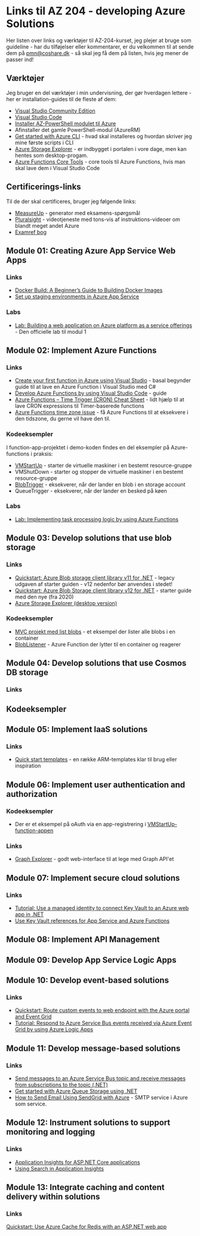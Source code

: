 # Links til AZ 204 - developing Azure Solutions

Her listen over links og værktøjer til AZ-204-kurset, jeg plejer at bruge som guideline  - har du tilføjelser eller kommentarer, er du velkommen til at sende dem på [pmn@coshare.dk](mailto:pmn@coshare.dk) - så skal jeg få dem på listen, hvis jeg mener de passer ind!

## Værktøjer
Jeg bruger en del værktøjer i min undervisning, der gør hverdagen lettere - her er installation-guides til de fleste af dem:

- [Visual Studio Community Edition](https://visualstudio.microsoft.com/)
- [Visual Studio Code](https://code.visualstudio.com/)
- [Installer AZ-PowerShell modulet til Azure](https://docs.microsoft.com/en-us/powershell/azure/install-az-ps?view=azps-5.4.0)
- Afinstaller det gamle PowerShell-modul (AzureRM)
- [Get started with Azure CLI](https://docs.microsoft.com/en-us/cli/azure/get-started-with-azure-cli) - hvad skal installeres og hvordan skriver jeg mine første scripts i CLI
- [Azure Storage Explorer](https://azure.microsoft.com/en-us/features/storage-explorer/) - er indbygget i portalen i vore dage, men kan hentes som desktop-progam.
- [Azure Functions Core Tools](https://docs.microsoft.com/en-us/azure/azure-functions/functions-run-local#install-the-azure-functions-core-tools) - core tools til Azure Functions, hvis man skal lave dem i Visual Studio Code

## Certificerings-links
Til de der skal certificeres, bruger jeg følgende links:
- [MeasureUp](https://www.measureup.com) - generator med eksamens-spørgsmål
- [Pluralsight](https://www.pluralsight.com) - videotjeneste med tons-vis af instruktions-videoer om blandt meget andet Azure
- [Examref bog](https://www.amazon.com/AZ-204-Developing-Solutions-Microsoft-Azure/dp/0136798330)

## Module 01: Creating Azure App Service Web Apps

### Links
- [Docker Build: A Beginner’s Guide to Building Docker Images](https://stackify.com/docker-build-a-beginners-guide-to-building-docker-images/)
- [Set up staging environments in Azure App Service](https://docs.microsoft.com/en-us/azure/app-service/deploy-staging-slots)

### Labs
- [Lab: Building a web application on Azure platform as a service offerings](https://github.com/MicrosoftLearning/AZ-204-DevelopingSolutionsforMicrosoftAzure/blob/master/Instructions/Labs/AZ-204_01_lab_ak.md) - Den officielle lab til modul 1

## Module 02: Implement Azure Functions

### Links

- [Create your first function in Azure using Visual Studio](https://docs.microsoft.com/en-us/azure/azure-functions/functions-create-your-first-function-visual-studio) - basal begynder guide til at lave en Azure Function i Visual Studio med C#
- [Develop Azure Functions by using Visual Studio Code](https://docs.microsoft.com/en-us/azure/azure-functions/functions-develop-vs-code?tabs=csharp) - guide 
- [Azure Functions – Time Trigger (CRON) Cheat Sheet](https://arminreiter.com/2017/02/azure-functions-time-trigger-cron-cheat-sheet/) - lidt hjælp til at lave CRON expressions til Timer-baserede functions
- [Azure Functions time zone issue](https://www.serverlessnotes.com/docs/azure-functions-time-zone-issue) - få Azure Functions til at eksekvere i den tidszone, du gerne vil have den til.

### Kodeeksempler
I function-app-projektet i demo-koden findes en del eksempler på Azure-functions i praksis:

- [VMStartUp](../source/Training.AZ204/Training.AZ204.Functions/fimctopms/../Functions/VMStartUp.cs) - starter de virtuelle maskiner i en bestemt resource-gruppe
- VMShutDown - starter og stopper de virtuelle maskiner i en bestemt resource-gruppe
- [BlobTrigger](../source/Training.AZ204/Training.AZ204.Functions/functions/BlobListener.cs) - eksekverer, når der lander en blob i en storage account
- QueueTrigger - eksekverer, når der lander en besked på køen

### Labs
- [Lab: Implementing task processing logic by using Azure Functions
](https://github.com/MicrosoftLearning/AZ-204-DevelopingSolutionsforMicrosoftAzure/blob/master/Instructions/Labs/AZ-204_02_lab_ak.md)

## Module 03: Develop solutions that use blob storage

### Links
- [Quickstart: Azure Blob storage client library v11 for .NET](https://docs.microsoft.com/en-us/azure/storage/blobs/storage-quickstart-blobs-dotnet-legacy) - legacy udgaven af starter guiden - v12 nedenfor bør anvendes i stedet!
- [Quickstart: Azure Blob Storage client library v12 for .NET](https://docs.microsoft.com/en-us/azure/storage/blobs/storage-quickstart-blobs-dotnet) - starter guide med den nye (fra 2020) 
- [Azure Storage Explorer (desktop version)](https://azure.microsoft.com/en-us/features/storage-explorer/)

### Kodeeksempler

- [MVC projekt med list blobs](../source/Training.AZ204/Training.AZ204.WebApp/../Training.AZ204.WebSite/Controllers/BlobController.cs) - et eksempel der lister alle blobs i en container
- [BlobListener](../source/Training.AZ204/Training.AZ204.Functions/functions/BlobListener.cs) - Azure Function der lytter til en container og reagerer

## Module 04: Develop solutions that use Cosmos DB storage

### Links

## Kodeeksempler

## Module 05: Implement IaaS solutions

### Links
- [Quick start templates](https://github.com/Azure/azure-quickstart-templates) - en række ARM-templates klar til brug eller inspiration 

## Module 06: Implement user authentication and authorization

### Kodeeksempler
- Der er et eksempel på oAuth via en app-registrering i [VMStartUp-function-appen](../source/Training.AZ204/Training.AZ204.Functions/Functions/VMStartUp.cs)

### Links

- [Graph Explorer](https://developer.microsoft.com/en-us/graph/graph-explorer) - godt web-interface til at lege med Graph API'et


## Module 07: Implement secure cloud solutions

### Links
- [Tutorial: Use a managed identity to connect Key Vault to an Azure web app in .NET](https://docs.microsoft.com/en-us/azure/key-vault/general/tutorial-net-create-vault-azure-web-app)
- [Use Key Vault references for App Service and Azure Functions](https://docs.microsoft.com/en-us/azure/app-service/app-service-key-vault-references)

## Module 08: Implement API Management
## Module 09: Develop App Service Logic Apps
## Module 10: Develop event-based solutions

### Links
- [Quickstart: Route custom events to web endpoint with the Azure portal and Event Grid](https://docs.microsoft.com/en-us/azure/event-grid/custom-event-quickstart-portal)
- [Tutorial: Respond to Azure Service Bus events received via Azure Event Grid by using Azure Logic Apps](https://docs.microsoft.com/en-us/azure/service-bus-messaging/service-bus-to-event-grid-integration-example)

## Module 11: Develop message-based solutions

### Links
- [Send messages to an Azure Service Bus topic and receive messages from subscriptions to the topic (.NET)](https://docs.microsoft.com/en-us/azure/service-bus-messaging/service-bus-dotnet-how-to-use-topics-subscriptions)
- [Get started with Azure Queue Storage using .NET](https://docs.microsoft.com/en-us/azure/storage/queues/storage-dotnet-how-to-use-queues?tabs=dotnet)
- [How to Send Email Using SendGrid with Azure](https://docs.microsoft.com/en-us/azure/sendgrid-dotnet-how-to-send-email) - SMTP service i Azure som service.

## Module 12: Instrument solutions to support monitoring and logging

### Links
- [Application Insights for ASP.NET Core applications](https://docs.microsoft.com/en-us/azure/azure-monitor/app/asp-net-core)
- [Using Search in Application Insights](https://docs.microsoft.com/en-us/azure/azure-monitor/app/diagnostic-search)



## Module 13: Integrate caching and content delivery within solutions
### Links
[Quickstart: Use Azure Cache for Redis with an ASP.NET web app](https://docs.microsoft.com/en-us/azure/azure-cache-for-redis/cache-web-app-howto)


